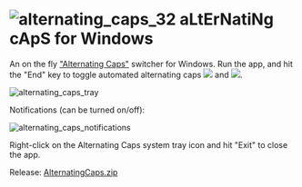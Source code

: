 # ![alternating_caps_32](https://user-images.githubusercontent.com/23641830/159169710-950d1e5f-f464-4367-b93a-ccf585d792e6.png) aLtErNatiNg cApS for Windows

An on the fly ["Alternating Caps"](https://en.wikipedia.org/wiki/Alternating_caps) switcher for Windows.
Run the app, and hit the "End" key to toggle automated alternating caps [![](https://img.shields.io/static/v1?label=&message=on&color=green)](#) and [![](https://img.shields.io/static/v1?label=&message=off&color=red)](#).

![alternating_caps_tray](https://user-images.githubusercontent.com/23641830/159140237-03b49095-9cf5-4caa-9e8d-35b448505872.png)

Notifications (can be turned on/off):
<br>

![alternating_caps_notifications](https://user-images.githubusercontent.com/23641830/159334939-04ec9d33-63b7-4df4-a422-6b6acea18bf4.png)

Right-click on the Alternating Caps system tray icon and hit "Exit" to close the app.

Release: [AlternatingCaps.zip](https://github.com/gallaux/AlternatingCaps/files/8358035/AlternatingCaps.zip)

